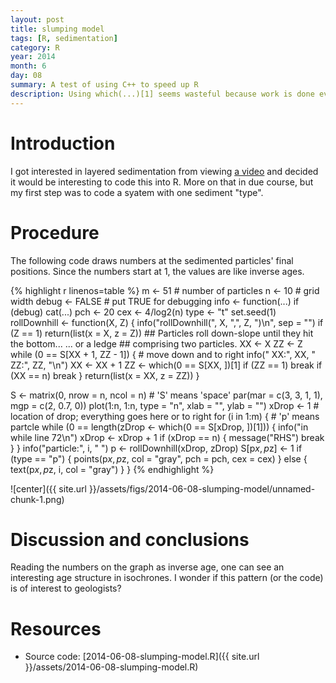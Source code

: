 ```yaml
---
layout: post
title: slumping model
tags: [R, sedimentation]
category: R
year: 2014
month: 6
day: 08
summary: A test of using C++ to speed up R
description: Using which(...)[1] seems wasteful because work is done even after the desired result is found. A C++ approach is demonstrated here, and tested for speed.
---
```


# Introduction

I got interested in layered sedimentation from viewing [a video](http://www.simonsfoundation.org/multimedia/mathematical-impressions-multimedia/mathematical-impressions-spontaneous-stratification/) and decided it would be interesting to code this into R.  More on that in due course, but my first step was to code a syatem with one sediment "type".

# Procedure

The following code draws numbers at the sedimented particles' final positions.  Since the numbers start at 1, the values are like inverse ages.


{% highlight r linenos=table %}
m <- 51  # number of particles
n <- 10  # grid width
debug <- FALSE  # put TRUE for debugging
info <- function(...) if (debug) cat(...)
pch <- 20
cex <- 4/log2(n)
type <- "t"
set.seed(1)
rollDownhill <- function(X, Z) {
    info("rollDownhill(", X, ",", Z, ")\n", sep = "")
    if (Z == 1) 
        return(list(x = X, z = Z))
    ## Particles roll down-slope until they hit the bottom...  ... or a ledge
    ## comprising two particles.
    XX <- X
    ZZ <- Z
    while (0 == S[XX + 1, ZZ - 1]) {
        # move down and to right
        info("  XX:", XX, " ZZ:", ZZ, "\n")
        XX <- XX + 1
        ZZ <- which(0 == S[XX, ])[1]
        if (ZZ == 1) 
            break
        if (XX == n) 
            break
    }
    return(list(x = XX, z = ZZ))
}

S <- matrix(0, nrow = n, ncol = n)  # 'S' means 'space'
par(mar = c(3, 3, 1, 1), mgp = c(2, 0.7, 0))
plot(1:n, 1:n, type = "n", xlab = "", ylab = "")
xDrop <- 1  # location of drop; everything goes here or to right
for (i in 1:m) {
    # 'p' means partcle
    while (0 == length(zDrop <- which(0 == S[xDrop, ])[1])) {
        info("in while line 72\n")
        xDrop <- xDrop + 1
        if (xDrop == n) {
            message("RHS")
            break
        }
    }
    info("particle:", i, " ")
    p <- rollDownhill(xDrop, zDrop)
    S[p$x, p$z] <- 1
    if (type == "p") {
        points(p$x, p$z, col = "gray", pch = pch, cex = cex)
    } else {
        text(p$x, p$z, i, col = "gray")
    }
}
{% endhighlight %}

![center]({{ site.url }}/assets/figs/2014-06-08-slumping-model/unnamed-chunk-1.png) 


# Discussion and conclusions

Reading the numbers on the graph as inverse age, one can see an interesting age
structure in isochrones.  I wonder if this pattern (or the code) is of interest
to geologists?

# Resources

* Source code: [2014-06-08-slumping-model.R]({{ site.url }}/assets/2014-06-08-slumping-model.R)
